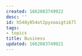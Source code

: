 ```yaml
---
created: 1662083749922
desc: ''
id: h548y854ot2pyxoaigti67l
tags:
- topics
title: Business
updated: 1662083749921
---
```

   
